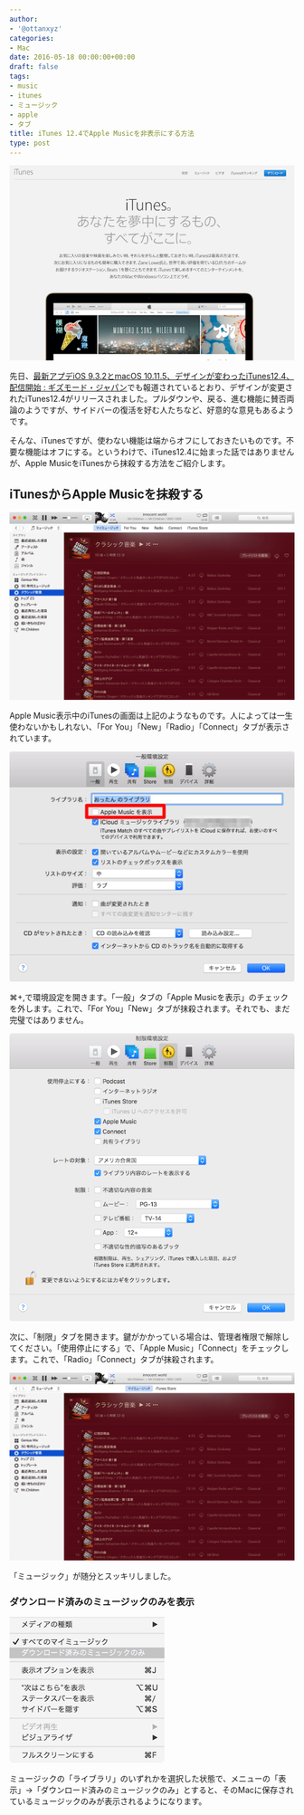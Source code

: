```yaml
---
author:
- '@ottanxyz'
categories:
- Mac
date: 2016-05-18 00:00:00+00:00
draft: false
tags:
- music
- itunes
- ミュージック
- apple
- タブ
title: iTunes 12.4でApple Musicを非表示にする方法
type: post
---
```


![](160518-573c5e6dd526d.png)

先日、[最新アプデiOS 9.3.2とmacOS 10.11.5、デザインが変わったiTunes12.4、配信開始 : ギズモード・ジャパン](http://www.gizmodo.jp/2016/05/itunes124.html)でも報道されているとおり、デザインが変更されたiTunes12.4がリリースされました。プルダウンや、戻る、進む機能に賛否両論のようですが、サイドバーの復活を好む人たちなど、好意的な意見もあるようです。

そんな、iTunesですが、使わない機能は端からオフにしておきたいものです。不要な機能はオフにする。というわけで、iTunes12.4に始まった話ではありませんが、Apple MusicをiTunesから抹殺する方法をご紹介します。

## iTunesからApple Musicを抹殺する

![](160518-573c5e77144f4.png)

Apple Music表示中のiTunesの画面は上記のようなものです。人によっては一生使わないかもしれない、「For You」「New」「Radio」「Connect」タブが表示されています。

![](160518-573c5e88efd8d.png)

⌘+,で環境設定を開きます。「一般」タブの「Apple Musicを表示」のチェックを外します。これで、「For You」「New」タブが抹殺されます。それでも、まだ完璧ではありません。

![](160518-573c5e8fc851b.png)

次に、「制限」タブを開きます。鍵がかかっている場合は、管理者権限で解除してください。「使用停止にする」で、「Apple Music」「Connect」をチェックします。これで、「Radio」「Connect」タブが抹殺されます。

![](160518-573c5ebd9a12a.png)

「ミュージック」が随分とスッキリしました。

### ダウンロード済みのミュージックのみを表示

![](160518-573c5fa53634a.png)

ミュージックの「ライブラリ」のいずれかを選択した状態で、メニューの「表示」→「ダウンロード済みのミュージックのみ」とすると、そのMacに保存されているミュージックのみが表示されるようになります。
